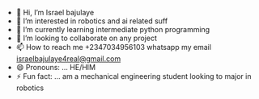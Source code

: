 - 👋 Hi, I’m Israel bajulaye
- 👀 I’m interested in robotics and ai related suff
- 🌱 I’m currently learning intermediate python programming
- 💞️ I’m looking to collaborate on any project
- 📫 How to reach me +2347034956103 whatsapp   my email israelbajulaye4real@gmail.com
- 😄 Pronouns: ... HE/HIM
- ⚡ Fun fact: ... am a mechanical engineering student looking to major in robotics
<!---
Israelbaj/Israelbaj is a ✨ special ✨ repository because its `README.md` (this file) appears on your GitHub profile.
You can click the Preview link to take a look at your changes.
--->
